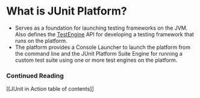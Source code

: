 # What is JUnit Platform?
- Serves as a foundation for launching testing frameworks on the JVM. Also defines the [TestEngine](https://junit.org/junit5/docs/current/api/org.junit.platform.engine/org/junit/platform/engine/TestEngine.html) API for developing a testing framework that runs on the platform. 
- The platform provides a Console Launcher to launch the platform from the command line and the JUnit Platform Suite Engine for running a custom test suite using one or more test engines on the platform.

### Continued Reading
[[JUnit in Action table of contents]]